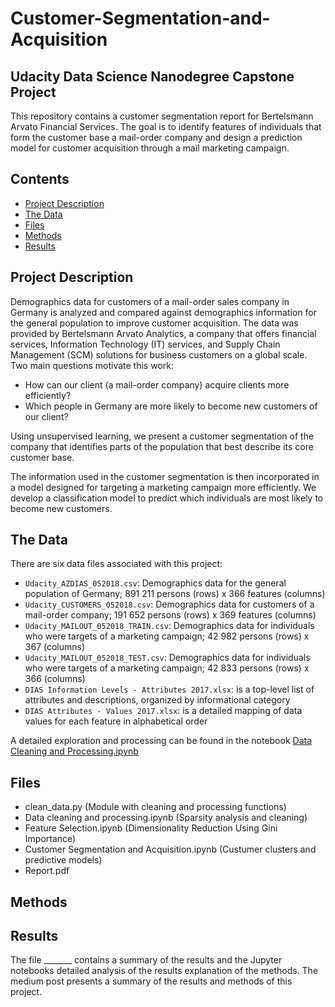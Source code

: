 # Customer-Segmentation-and-Acquisition
## Udacity Data Science Nanodegree Capstone Project

This repository contains a customer segmentation report for Bertelsmann Arvato Financial Services. The goal is to identify features of individuals that form the customer base a mail-order company and design a prediction model for customer acquisition through a mail marketing campaign.

## Contents

- [Project Description](#projectdescription)
- [The Data](#data)
- [Files](#files)
- [Methods](#methods)
- [Results](#results)

## Project Description
Demographics data for customers of a mail-order sales company in Germany is analyzed and compared against demographics information for the general population to improve customer acquisition. The data was provided by Bertelsmann Arvato Analytics, a company that offers financial services, Information Technology (IT) services, and Supply Chain Management (SCM) solutions for business customers on a global scale. Two main questions motivate this work:

- How can our client (a mail-order company) acquire clients more efficiently?
- Which people in Germany are more likely to become new customers of our client?

Using unsupervised learning, we present a customer segmentation of the company that identifies parts of the population that best describe its core customer base. 

The information used in the customer segmentation is then incorporated in a model designed for targeting a marketing campaign more efficiently. We develop a  classification model to predict which individuals are most likely to become new customers.


## The Data
There are six data files associated with this project:

* `Udacity_AZDIAS_052018.csv`: Demographics data for the general population of Germany; 891 211 persons (rows) x 366 features (columns)
* `Udacity_CUSTOMERS_052018.csv`: Demographics data for customers of a mail-order company; 191 652 persons (rows) x 369 features (columns)
* `Udacity_MAILOUT_052018_TRAIN.csv`: Demographics data for individuals who were targets of a marketing campaign; 42 982 persons (rows) x 367 (columns)
* `Udacity_MAILOUT_052018_TEST.csv`: Demographics data for individuals who were targets of a marketing campaign; 42 833 persons (rows) x 366 (columns)
* `DIAS Information Levels - Attributes 2017.xlsx`: is a top-level list of attributes and descriptions, organized by informational category
* `DIAS Attributes - Values 2017.xlsx`: is a detailed mapping of data values for each feature in alphabetical order

A detailed exploration and processing can be found in the notebook [Data Cleaning and Processing.ipynb](https://github.com/camilomesa/Customer-Segmentation-and-Acquisition/blob/main/Data%20Cleaning%20and%20Processing.ipynb)

## Files
* clean_data.py (Module with cleaning and processing functions)
* Data cleaning and processing.ipynb (Sparsity analysis and cleaning)
* Feature Selection.ipynb (Dimensionality Reduction Using Gini Importance)
* Customer Segmentation and Acquisition.ipynb (Custumer clusters and predictive models)
* Report.pdf

## Methods

## Results
The file _______ contains a summary of the results and the Jupyter notebooks detailed analysis of the results explanation of the methods. The medium post presents a summary of the results and methods of this project.
